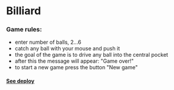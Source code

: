 # Billiard
### Game rules:

- enter number of balls, 2...6
- catch any ball with your mouse and push it
- the goal of the game is to drive any ball into the central pocket
- after this the message will appear: "Game over!"
- to start a new game press the button "New game"

#### [See deploy](https://billiard-drab.vercel.app/)
